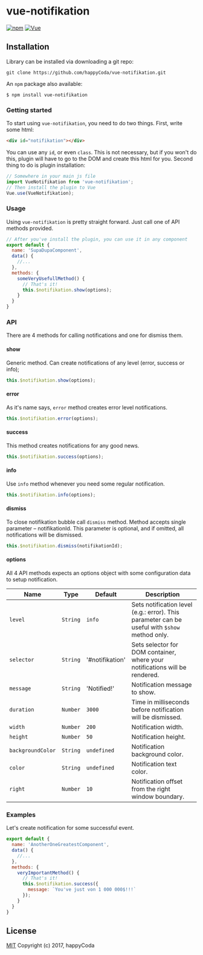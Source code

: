 # vue-notifikation
[![npm](https://img.shields.io/npm/v/vue-notifikation.svg?style=flat-square)](https://www.npmjs.com/package/vue-notifikation) [![Vue](https://img.shields.io/badge/vue-2.x-brightgreen.svg?style=flat-square)](https://vuejs.org/)

## Installation
Library can be installed via downloading a git repo:

```shell
git clone https://github.com/happyCoda/vue-notifikation.git
```

An `npm` package also available:

```shell
$ npm install vue-notifikation
```

### Getting started
To start using `vue-notifikation`, you need to do two things. First, write some html:

```html
<div id="notifikation"></div>
```
You can use any `id`, or even `class`. This is not necessary, but if you won't do this, plugin will have to go to the DOM and create this html for you. Second thing to do is plugin installation:

```js
// Somewhere in your main js file
import VueNotifikation from 'vue-notifikation';
// Then install the plugin to Vue
Vue.use(VueNotifikation);
```

### Usage
Using `vue-notifikation` is pretty straight forward. Just call one of API methods provided.

```js
// After you've install the plugin, you can use it in any component
export default {
  name: 'SupaDupaComponent',
  data() {
    //...
  },
  methods: {
    someVeryUsefullMethod() {
      // That's it!
      this.$notifikation.show(options);
    }
  }
}
```

### API
There are 4 methods for calling notifications and one for dismiss them.

#### show
Generic method. Can create notifications of any level (error, success or info);

```js
this.$notifikation.show(options);
```

#### error
As it's name says, `error` method creates error level notifications.

```js
this.$notifikation.error(options);
```

#### success
This method creates notifications for any good news.

```js
this.$notifikation.success(options);
```

#### info
Use `info` method whenever you need some regular notification.

```js
this.$notifikation.info(options);
```

#### dismiss
To close notifikation bubble call `dismiss` method. Method accepts single parameter – notifikationId. This parameter is optional, and if omitted, all notifications will be dismissed.

```js
this.$notifikation.dismiss(notifikationId);
```

#### options
All 4 API methods expects an options object with some configuration data to setup notification.

| Name | Type | Default | Description |
|---|---|---|---|
| `level` | `String` | `info` |  Sets notification level (e.g.: error). This parameter can be useful with `$show` method only. |
| `selector` | `String` | '#notifikation' | Sets selector for DOM container, where your notifications will be rendered. |
| `message` | `String` | 'Notified!' | Notification message to show. |
| `duration` | `Number` | `3000` |  Time in milliseconds before notification will be dismissed. |
| `width` | `Number` | `200` |  Notification width. |
| `height` | `Number` | `50` |  Notification height. |
| `backgroundColor` | `String` | `undefined` |  Notification background color. |
| `color` | `String` | `undefined` |  Notification text color. |
| `right` | `Number` | `10` |  Notification offset from the right window boundary. |

### Examples
Let's create notification for some successful event.

```js
export default {
  name: 'AnotherOneGreatestComponent',
  data() {
    //...
  },
  methods: {
    veryImportantMethod() {
      // That's it!
      this.$notifikation.success({
        message: `You've just von 1 000 000$!!!`
      });
    }
  }
}
```

## License
[MIT](http://opensource.org/licenses/MIT)
Copyright (c) 2017, happyCoda
